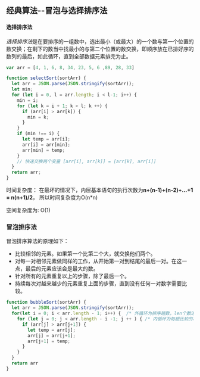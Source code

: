 ## 经典算法--冒泡与选择排序法

#### 选择排序法

*选择排序法*是在要排序的一组数中，选出最小（或最大）的一个数与第一个位置的数交换；在剩下的数当中找最小的与第二个位置的数交换，即顺序放在已排好序的数列的最后，如此循环，直到全部数据元素排完为止。
```js
var arr = [4, 1, 6, 8, 34, 23, 5, 6 ,89, 28, 33]
```
```js
function selectSort(sortArr) {
  let arr = JSON.parse(JSON.stringify(sortArr));
  let min;
  for (let i = 0, l = arr.length; i < l-1; i++) {
    min = i;
    for (let k = i + 1; k < l; k ++) {
      if (arr[i] > arr[k]) {
        min = k;
      }
    }
    if (min !== i) {
      let temp = arr[i];
      arr[i] = arr[min];
      arr[min] = temp;
    }
    // 快速交换两个变量 [arr[i], arr[k]] = [arr[k], arr[i]] 
  }
  return arr;
}
```

时间复杂度： 在最坏的情况下，内层基本语句的执行次数为**n+(n-1)+(n-2)+…+1 = n(n+1)/2**， 所以时间复杂度为O(n*n)

空间复杂度为: O(1)

### 冒泡排序法

冒泡排序算法的原理如下：

- 比较相邻的元素。如果第一个比第二个大，就交换他们两个。
- 对每一对相邻元素做同样的工作，从开始第一对到结尾的最后一对。在这一点，最后的元素应该会是最大的数。
- 针对所有的元素重复以上的步骤，除了最后一个。
- 持续每次对越来越少的元素重复上面的步骤，直到没有任何一对数字需要比较。
```js
function bubbleSort(sortArr) {
  let arr = JSON.parse(JSON.stringify(sortArr));
  for(let i = 0; i < arr.length - 1; i++) {  /* 外循环为排序趟数，len个数进行len-1趟 */
    for (let j = 0; j < arr.length - i -1; j ++ ) { /* 内循环为每趟比较的次数，第i趟比较len-i次 */
      if (arr[j] > arr[j+1]) {
        let temp = arr[j];
        arr[j] = arr[j+1];
        arr[j+1] = temp;
      }
    }
  }
  return arr
}
```
